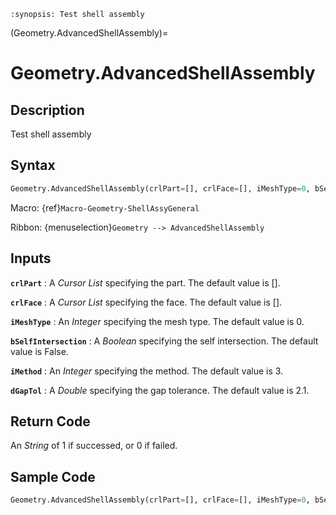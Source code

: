 ```{module} Geometry.AdvancedShellAssembly()
:synopsis: Test shell assembly
```

(Geometry.AdvancedShellAssembly)=

# Geometry.AdvancedShellAssembly

## Description

Test shell assembly

## Syntax

```python
Geometry.AdvancedShellAssembly(crlPart=[], crlFace=[], iMeshType=0, bSelfIntersection=False, iMethod=3, dGapTol=2.1)
```

Macro: {ref}`Macro-Geometry-ShellAssyGeneral`

Ribbon: {menuselection}`Geometry --> AdvancedShellAssembly`

## Inputs

**`crlPart`**
: A _Cursor List_ specifying the part. The default value is [].

**`crlFace`**
: A _Cursor List_ specifying the face. The default value is [].

**`iMeshType`**
: An _Integer_ specifying the mesh type. The default value is 0.

**`bSelfIntersection`**
: A _Boolean_ specifying the self intersection. The default value is False.

**`iMethod`**
: An _Integer_ specifying the method. The default value is 3.

**`dGapTol`**
: A _Double_ specifying the gap tolerance. The default value is 2.1.

## Return Code

An _String_ of 1 if successed, or 0 if failed.

## Sample Code

```python
Geometry.AdvancedShellAssembly(crlPart=[], crlFace=[], iMeshType=0, bSelfIntersection=False, iMethod=3, dGapTol=2.1)
```
